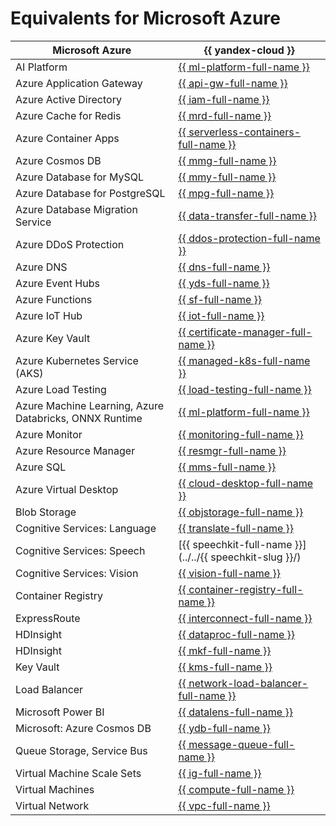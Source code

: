 # Equivalents for Microsoft Azure


| Microsoft Azure | {{ yandex-cloud }} |
|----|----|
| AI Platform | [{{ ml-platform-full-name }}](../../datasphere/) |
| Azure Application Gateway | [{{ api-gw-full-name }}](../../api-gateway/) |
| Azure Active Directory | [{{ iam-full-name }}](../../iam/) |
| Azure Cache for Redis | [{{ mrd-full-name }}](../../managed-redis/) |
| Azure Container Apps | [{{ serverless-containers-full-name }}](../../serverless-containers/) |
| Azure Cosmos DB | [{{ mmg-full-name }}](../../managed-mongodb/) |
| Azure Database for MySQL | [{{ mmy-full-name }}](../../managed-mysql/) |
| Azure Database for PostgreSQL | [{{ mpg-full-name }}](../../managed-postgresql/) |
| Azure Database Migration Service | [{{ data-transfer-full-name }}](../../data-transfer/) |
| Azure DDoS Protection | [{{ ddos-protection-full-name }}](../../vpc/ddos-protection/) |
| Azure DNS | [{{ dns-full-name }}](../../dns/) |
| Azure Event Hubs | [{{ yds-full-name }}](../../data-streams/) |
| Azure Functions | [{{ sf-full-name }}](../../functions/) |
| Azure IoT Hub | [{{ iot-full-name }}](../../iot-core/) |
| Azure Key Vault | [{{ certificate-manager-full-name }}](../../certificate-manager/) |
| Azure Kubernetes Service (AKS) | [{{ managed-k8s-full-name }}](../../managed-kubernetes/) |
| Azure Load Testing | [{{ load-testing-full-name }}](../../load-testing/) |
| Azure Machine Learning, Azure Databricks, ONNX Runtime | [{{ ml-platform-full-name }}](../../datasphere/) |
| Azure Monitor | [{{ monitoring-full-name }}](../../monitoring/) |
| Azure Resource Manager | [{{ resmgr-full-name }}](../../resource-manager/) |
| Azure SQL | [{{ mms-full-name }}](../../managed-sqlserver/) |
| Azure Virtual Desktop | [{{ cloud-desktop-full-name }}](../../cloud-desktop/) |
| Blob Storage | [{{ objstorage-full-name }}](../../storage/) |
| Cognitive Services: Language | [{{ translate-full-name }}](../../translate/) |
| Cognitive Services: Speech | [{{ speechkit-full-name }}](../../{{ speechkit-slug }}/) |
| Cognitive Services: Vision | [{{ vision-full-name }}](../../vision/) |
| Container Registry | [{{ container-registry-full-name }}](../../container-registry/) |
| ExpressRoute | [{{ interconnect-full-name }}](../../interconnect/) |
| HDInsight | [{{ dataproc-full-name }}](../../data-proc/) |
| HDInsight | [{{ mkf-full-name }}](../../managed-kafka/) |
| Key Vault | [{{ kms-full-name }}](../../kms/) |
| Load Balancer | [{{ network-load-balancer-full-name }}](../../network-load-balancer/) |
| Microsoft Power BI | [{{ datalens-full-name }}](../../datalens/) |
| Microsoft: Azure Cosmos DB | [{{ ydb-full-name }}](../../ydb/) |
| Queue Storage, Service Bus | [{{ message-queue-full-name }}](../../message-queue/) |
| Virtual Machine Scale Sets | [{{ ig-full-name }}](../../compute/concepts/instance-groups/) |
| Virtual Machines | [{{ compute-full-name }}](../../compute/) |
| Virtual Network | [{{ vpc-full-name }}](../../vpc/) |
